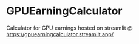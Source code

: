 # GPUEarningCalculator
 Calculator for GPU earnings hosted on streamlit @ https://gpuearningcalculator.streamlit.app/